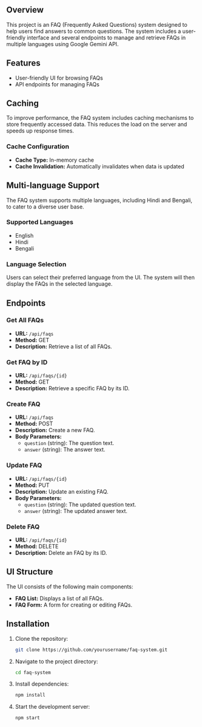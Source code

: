 ## Overview
This project is an FAQ (Frequently Asked Questions) system designed to help users find answers to common questions. The system includes a user-friendly interface and several endpoints to manage and retrieve FAQs in multiple languages using Google Gemini API.

## Features
- User-friendly UI for browsing FAQs
- API endpoints for managing FAQs

## Caching
To improve performance, the FAQ system includes caching mechanisms to store frequently accessed data. This reduces the load on the server and speeds up response times.

### Cache Configuration
- **Cache Type:** In-memory cache
- **Cache Invalidation:** Automatically invalidates when data is updated

## Multi-language Support
The FAQ system supports multiple languages, including Hindi and Bengali, to cater to a diverse user base.

### Supported Languages
- English
- Hindi
- Bengali

### Language Selection
Users can select their preferred language from the UI. The system will then display the FAQs in the selected language.

## Endpoints

### Get All FAQs
- **URL:** `/api/faqs`
- **Method:** GET
- **Description:** Retrieve a list of all FAQs.

### Get FAQ by ID
- **URL:** `/api/faqs/{id}`
- **Method:** GET
- **Description:** Retrieve a specific FAQ by its ID.

### Create FAQ
- **URL:** `/api/faqs`
- **Method:** POST
- **Description:** Create a new FAQ.
- **Body Parameters:**
    - `question` (string): The question text.
    - `answer` (string): The answer text.

### Update FAQ
- **URL:** `/api/faqs/{id}`
- **Method:** PUT
- **Description:** Update an existing FAQ.
- **Body Parameters:**
    - `question` (string): The updated question text.
    - `answer` (string): The updated answer text.

### Delete FAQ
- **URL:** `/api/faqs/{id}`
- **Method:** DELETE
- **Description:** Delete an FAQ by its ID.

## UI Structure
The UI consists of the following main components:
- **FAQ List:** Displays a list of all FAQs.
- **FAQ Form:** A form for creating or editing FAQs.

## Installation
1. Clone the repository:
     ```bash
     git clone https://github.com/yourusername/faq-system.git
     ```
2. Navigate to the project directory:
     ```bash
     cd faq-system
     ```
3. Install dependencies:
     ```bash
     npm install
     ```
4. Start the development server:
     ```bash
     npm start
     ```
